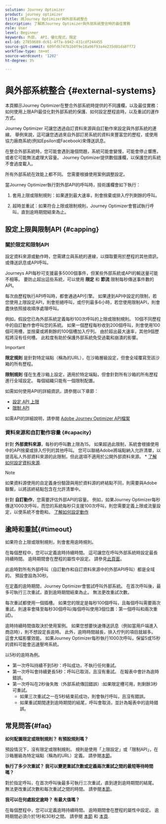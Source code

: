 ```yaml
---
solution: Journey Optimizer
product: journey optimizer
title: 將Journey Optimizer與外部系統整合
description: 了解將Journey Optimizer與外部系統整合時的最佳實務
role: User
level: Beginner
keywords: 外部， API，優化程式，限定
exl-id: 27859689-dc61-4f7a-b942-431cdf244455
source-git-commit: 609fdb747b1b0f9e18a96f93a4e235d01da8ff72
workflow-type: tm+mt
source-wordcount: '1202'
ht-degree: 3%

---
```


# 與外部系統整合 {#external-systems}

本頁顯示Journey Optimizer在整合外部系統時提供的不同護欄，以及最佳實務：如何使用上限API最佳化對外部系統的保護、如何設定歷程逾時，以及重試的運作方式。

Journey Optimizer 可讓您透過自訂資料來源與自訂動作來設定與外部系統的連線。 舉例來說，這可讓您透過來自外部訂房系統的資料來豐富您的歷程，或使用協力廠商系統(例如Epsilon或Facebook)來傳送訊息。

在整合外部系統時，您可能會遇到幾個問題，系統可能會變慢，可能會停止響應，或者它可能無法處理大容量。 Journey Optimizer提供數個護欄，以保護您的系統不會過度載入。

所有外部系統在效能上都不同。 您需要根據使用案例調整設定。

當Journey Optimizer執行對外部API的呼叫時，技術護欄會如下執行：

1. 套用上限或限制規則：如果達到最大速率，則會捨棄或排入佇列剩餘的呼叫。

2. 超時並重試：如果符合上限或限制規則，Journey Optimizer會嘗試執行呼叫，直到逾時期間結束為止。

## 設定上限與限制API {#capping}

### 關於限定和限制API

設定資料來源或動作時，您需建立與系統的連線，以擷取要用於歷程的其他資訊，或傳送訊息或API呼叫。

Journeys API每秒可支援最多5000個事件，但某些外部系統或API的輸送量可能不相等。 要防止超出這些系統，可以使用 **限定** 和 **節流** 限制每秒傳送事件數的API。

每次由歷程執行API呼叫時，都會通過API引擎。 如果達到API中設定的限制，若您使用上限設定API，則會拒絕呼叫，或佇列最多6小時，若您使用限制API，則會盡快依照接收順序處理呼叫。

例如，假設您已為外部系統定義每秒100次呼叫的上限或限制規則。 10個不同歷程中的自訂動作會呼叫您的系統。 如果一個歷程每秒收到200個呼叫，則會使用100個可用槽，並捨棄或將剩餘的100個槽加入佇列。 由於超出最大速率，其他9個歷程將沒有任何槽。 此粒度有助於保護外部系統免受過載和崩潰的影響。

>[!IMPORTANT]
>
>**限定規則** 是針對特定端點（稱為的URL），在沙箱層級設定，但會全域覆寫至該沙箱的所有歷程。
>
>**限制規則** 僅在生產沙箱上設定，適用於特定端點，但會針對所有沙箱的所有歷程進行全域設定。 每個組織只能有一個限制配置。

如需如何使用API的詳細資訊，請參閱以下章節：

* [設定 API 上限](capping.md)
* [限制 API](throttling.md)

如需API的詳細說明，請參閱 [Adobe Journey Optimizer API檔案](https://developer.adobe.com/journey-optimizer-apis/references/journeys/)

### 資料來源和自訂動作容量 {#capacity}

針對 **外部資料來源**，每秒的呼叫數上限為15。 如果超過此限制，系統會根據使用中的API捨棄或排入佇列的其他呼叫。 您可以聯絡Adobe將端點納入允許清單，以提高私人外部資料來源的此限制，但此選項不適用於公開外部資料來源。 * [了解如何設定資料來源](../datasource/about-data-sources.md).

>[!NOTE]
>
>如果資料源使用的自定義身份驗證與用於資料源的終結點不同，則需要與Adobe聯繫，以將該終結點包含在允許清單中。

針對 **自訂動作**，您需要評估外部API的容量。 例如，如果Journey Optimizer每秒傳送1000次呼叫，而您的系統每秒只支援100次呼叫，則您需要定義上限或流量設定，以使系統不會飽和。 [了解如何設定動作](../action/action.md)

## 逾時和重試{#timeout}

如果符合上限或限制規則，則會套用逾時規則。

在每個歷程中，您可以定義逾時持續時間。 這可讓您在呼叫外部系統時設定最長持續時間。 逾時期間會在歷程的屬性中設定。 請參見[此頁面](../building-journeys/journey-gs.md#timeout_and_error)。

此逾時對所有外部呼叫（自訂動作和自訂資料來源中的外部API呼叫）都是全域的。 預設會設為30秒。

在定義的逾時期間，Journey Optimizer會嘗試呼叫外部系統。 在首次呼叫後，最多可執行三次重試，直到逾時期間結束為止。 無法更改重試次數。

每次重試都使用一個插槽。 如果您的限定是每秒100個呼叫，且每個呼叫需要兩次重試，則速率會降至每秒30個呼叫(每個呼叫使用3個位置：第一個呼叫和兩次重試)。

逾時持續時間值取決於使用案例。 如果您想要快速傳送訊息（例如當用戶端進入商店時），則不想設定長逾時。 此外，逾時時間越長，排入佇列的項目就越多。 這會大幅影響效能。 如果Journey Optimizer每秒執行1000次呼叫，保留5或15秒的資料可能會迅速壓垮系統。

以5秒的逾時為例。

* 第一次呼叫持續不到5秒：呼叫成功，不執行任何重試。
* 第一次呼叫會持續更長5秒：呼叫已取消，且沒有重試。 在報表中會計為逾時錯誤。
* 第一次呼叫在2秒後失敗（外部系統傳回錯誤）:如果限定槽可用，則剩餘3秒可重試。
   * 如果三次重試之一在5秒結束前成功，則會執行呼叫，且沒有錯誤。
   * 如果重試期間達到逾時期間的結尾，呼叫會取消，並計為報表中的逾時錯誤。

## 常見問答{#faq}

**如何配置限定或限制規則？ 有預設規則嗎？**

預設情況下，沒有限定或限制規則。 規則是使用「上限設定」或「限制API」，在沙箱層級為特定端點（稱為的URL）定義。 請參閱[本節](../configuration/external-systems.md#capping)。

**執行了多少次重試？ 我可以變更重試次數或定義兩次重試之間的最短等待時間嗎？**

對於指定呼叫，在首次呼叫後最多可執行三次重試，直到達到逾時期間的結尾。 無法更改重試次數和每次重試之間的時間。 請參閱[本節](../configuration/external-systems.md#timeout)。

**我可以在何處設定逾時？ 有最大值嗎？**

在每個歷程中，您可以定義逾時持續時間。 逾時期間會在歷程的屬性中設定。 逾時期間必須介於1秒和30秒之間。 請參閱 [本節](../configuration/external-systems.md#timeout) 和 [本頁](../building-journeys/journey-gs.md#timeout_and_error).